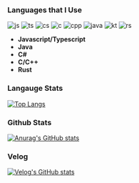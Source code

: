 ### Languages that I Use
![js](https://img.shields.io/badge/JavaScript-F7DF1E?style=for-the-badge&logo=JavaScript&logoColor=white)
![ts](https://img.shields.io/badge/TypeScript-007ACC?style=for-the-badge&logo=typescript&logoColor=white)
![cs](https://img.shields.io/badge/C%23-239120?style=for-the-badge&logo=c-sharp&logoColor=white)
![c](https://img.shields.io/badge/C-00599C?style=for-the-badge&logo=c&logoColor=white)
![cpp](https://img.shields.io/badge/C%2B%2B-00599C?style=for-the-badge&logo=c%2B%2B&logoColor=white)
![java](https://img.shields.io/badge/Java-ED8B00?style=for-the-badge&logo=openjdk&logoColor=white)
![kt](https://img.shields.io/badge/Kotlin-0095D5?&style=for-the-badge&logo=kotlin&logoColor=white)
![rs](https://img.shields.io/badge/Rust-000000?style=for-the-badge&logo=rust&logoColor=white)

- **Javascript/Typescript**
- **Java**
- **C#**
- **C/C++**
- **Rust**

### Langauge Stats
[![Top Langs](https://github-readme-stats.vercel.app/api/top-langs/?username=qazxsw1240)](https://github.com/anuraghazra/github-readme-stats)

### Github Stats
[![Anurag's GitHub stats](https://github-readme-stats.vercel.app/api?username=qazxsw1240)](https://github.com/anuraghazra/github-readme-stats)

### Velog
[![Velog's GitHub stats](https://velog-readme-stats.vercel.app/api?name=qazxsw1240)](https://velog.io/@qazxsw1240/)
